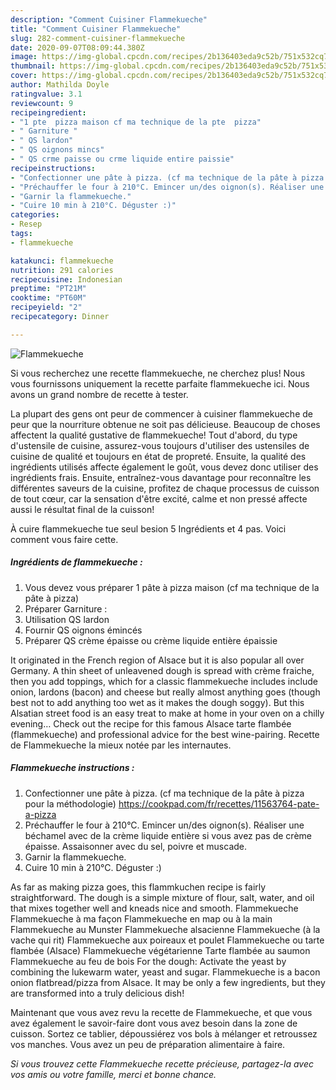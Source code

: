 ```yaml
---
description: "Comment Cuisiner Flammekueche"
title: "Comment Cuisiner Flammekueche"
slug: 282-comment-cuisiner-flammekueche
date: 2020-09-07T08:09:44.380Z
image: https://img-global.cpcdn.com/recipes/2b136403eda9c52b/751x532cq70/flammekueche-photo-principale-de-la-recette.jpg
thumbnail: https://img-global.cpcdn.com/recipes/2b136403eda9c52b/751x532cq70/flammekueche-photo-principale-de-la-recette.jpg
cover: https://img-global.cpcdn.com/recipes/2b136403eda9c52b/751x532cq70/flammekueche-photo-principale-de-la-recette.jpg
author: Mathilda Doyle
ratingvalue: 3.1
reviewcount: 9
recipeingredient:
- "1 pte  pizza maison cf ma technique de la pte  pizza"
- " Garniture "
- " QS lardon"
- " QS oignons mincs"
- " QS crme paisse ou crme liquide entire paissie"
recipeinstructions:
- "Confectionner une pâte à pizza. (cf ma technique de la pâte à pizza pour la méthodologie) https://cookpad.com/fr/recettes/11563764-pate-a-pizza"
- "Préchauffer le four à 210°C. Emincer un/des oignon(s). Réaliser une béchamel avec de la crème liquide entière si vous avez pas de crème épaisse. Assaisonner avec du sel, poivre et muscade."
- "Garnir la flammekueche."
- "Cuire 10 min à 210°C. Déguster :)"
categories:
- Resep
tags:
- flammekueche

katakunci: flammekueche 
nutrition: 291 calories
recipecuisine: Indonesian
preptime: "PT21M"
cooktime: "PT60M"
recipeyield: "2"
recipecategory: Dinner

---
```



![Flammekueche](https://img-global.cpcdn.com/recipes/2b136403eda9c52b/751x532cq70/flammekueche-photo-principale-de-la-recette.jpg)

Si vous recherchez une recette flammekueche, ne cherchez plus! Nous vous fournissons uniquement la recette parfaite flammekueche ici. Nous avons un grand nombre de recette à tester.

La plupart des gens ont peur de commencer à cuisiner flammekueche de peur que la nourriture obtenue ne soit pas délicieuse. Beaucoup de choses affectent la qualité gustative de flammekueche! Tout d'abord, du type d'ustensile de cuisine, assurez-vous toujours d'utiliser des ustensiles de cuisine de qualité et toujours en état de propreté. Ensuite, la qualité des ingrédients utilisés affecte également le goût, vous devez donc utiliser des ingrédients frais. Ensuite, entraînez-vous davantage pour reconnaître les différentes saveurs de la cuisine, profitez de chaque processus de cuisson de tout cœur, car la sensation d'être excité, calme et non pressé affecte aussi le résultat final de la cuisson!

<!--inarticleads1-->

À cuire flammekueche tue seul besion 5 Ingrédients et 4 pas. Voici comment vous faire cette.

##### Ingrédients de flammekueche :

1. Vous devez vous préparer 1 pâte à pizza maison (cf ma technique de la pâte à pizza)
1. Préparer  Garniture :
1. Utilisation  QS lardon
1. Fournir  QS oignons émincés
1. Préparer  QS crème épaisse ou crème liquide entière épaissie


It originated in the French region of Alsace but it is also popular all over Germany. A thin sheet of unleavened dough is spread with crème fraiche, then you add toppings, which for a classic flammekueche includes include onion, lardons (bacon) and cheese but really almost anything goes (though best not to add anything too wet as it makes the dough soggy). But this Alsatian street food is an easy treat to make at home in your oven on a chilly evening… Check out the recipe for this famous Alsace tarte flambée (flammekueche) and professional advice for the best wine-pairing. Recette de Flammekueche la mieux notée par les internautes. 

<!--inarticleads2-->

##### Flammekueche instructions :

1. Confectionner une pâte à pizza. (cf ma technique de la pâte à pizza pour la méthodologie) https://cookpad.com/fr/recettes/11563764-pate-a-pizza
1. Préchauffer le four à 210°C. Emincer un/des oignon(s). Réaliser une béchamel avec de la crème liquide entière si vous avez pas de crème épaisse. Assaisonner avec du sel, poivre et muscade.
1. Garnir la flammekueche.
1. Cuire 10 min à 210°C. Déguster :)


As far as making pizza goes, this flammkuchen recipe is fairly straightforward. The dough is a simple mixture of flour, salt, water, and oil that mixes together well and kneads nice and smooth. Flammekueche Flammekueche à ma façon Flammekueche en map ou à la main Flammekueche au Munster Flammekueche alsacienne Flammekueche (à la vache qui rit) Flammekueche aux poireaux et poulet Flammekueche ou tarte flambée (Alsace) Flammekueche végétarienne Tarte flambée au saumon Flammekueche au feu de bois For the dough: Activate the yeast by combining the lukewarm water, yeast and sugar. Flammekueche is a bacon onion flatbread/pizza from Alsace. It may be only a few ingredients, but they are transformed into a truly delicious dish! 

<!--inarticleads1-->

<p>
Maintenant que vous avez revu la recette de Flammekueche, et que vous avez également le savoir-faire dont vous avez besoin dans la zone de cuisson. Sortez ce tablier, dépoussiérez vos bols à mélanger et retroussez vos manches. Vous avez un peu de préparation alimentaire à faire.
</p>

<p>
<i>Si vous trouvez cette Flammekueche recette précieuse, partagez-la avec vos amis ou votre famille, merci et bonne chance.</i>
</p>

